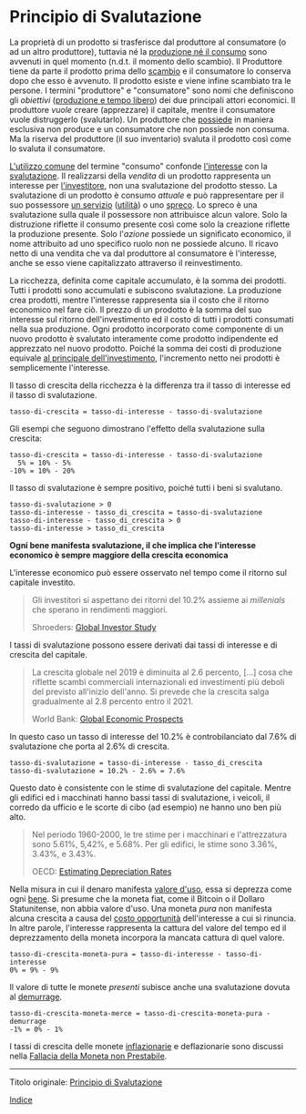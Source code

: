 # Principio di Svalutazione



La proprietà di un prodotto si trasferisce dal produttore al consumatore (o ad un altro produttore), tuttavia né la [produzione né il consumo](ch007-production-and-consumption.md) sono avvenuti in quel momento (n.d.t. il momento dello scambio). Il Produttore tiene da parte il prodotto prima dello [scambio](ch101-glossary.md#scambio) e il consumatore lo conserva  dopo che esso è avvenuto. Il prodotto esiste e viene infine scambiato tra le persone. I termini "produttore" e "consumatore" sono nomi che definiscono gli _obiettivi_ ([produzione e tempo libero](https://mises.org/library/man-economy-and-state-power-and-market/html/p/926)) dei due principali attori economici. Il produttore _vuole_ creare (apprezzare) il capitale, mentre il consumatore vuole distruggerlo (svalutarlo). Un produttore che [possiede](ch101-glossary.md#proprietario) in maniera esclusiva non produce e un consumatore che non possiede non consuma. Ma la riserva del produttore (il suo inventario) svaluta il prodotto così come lo svaluta il consumatore.

[L'utilizzo comune](https://it.wikipedia.org/wiki/Consumo) del termine "consumo" confonde [l'interesse](https://it.wikipedia.org/wiki/Interesse) con la [svalutazione](https://en.wikipedia.org/wiki/Depreciation_(economics)). Il realizzarsi della _vendita_ di un prodotto rappresenta un interesse per [l'investitore](https://en.wikipedia.org/wiki/Depreciation_(economics)), non una svalutazione del prodotto stesso. La svalutazione di un prodotto è consumo _attuale_ e può rappresentare per il suo possessore [un servizio](https://mises.org/library/man-economy-and-state-power-and-market/html/p/974) ([utilità](ch101-glossary.md#utilità)) o uno [spreco](https://it.wikipedia.org/wiki/Rifiuto). Lo spreco è una svalutazione sulla quale il possessore non attribuisce alcun valore. Solo la distruzione riflette il consumo presente così come solo la creazione riflette la produzione presente. Solo l'_azione_ possiede un significato economico, il nome attribuito ad uno specifico ruolo non ne possiede alcuno. Il ricavo netto di una vendita che va dal produttore al consumatore è l'interesse, anche se esso viene capitalizzato attraverso il reinvestimento.

La ricchezza, definita come capitale accumulato, è la somma dei prodotti. Tutti i prodotti sono accumulati e subiscono svalutazione. La produzione crea prodotti, mentre l'interesse rappresenta sia il costo che il ritorno economico nel fare ciò. Il prezzo di un prodotto è la somma del suo interesse sul ritorno dell'investimento ed il costo di tutti i prodotti consumati nella sua produzione. Ogni prodotto incorporato come componente di un nuovo prodotto è svalutato interamente come prodotto indipendente ed apprezzato nel nuovo prodotto. Poiché la somma dei costi di produzione  equivale [al principale dell'investimento](https://en.wikipedia.org/wiki/Bond_(finance)#Principal), l'incremento netto nei prodotti è semplicemente l'interesse.

Il tasso di crescita della ricchezza è la differenza tra il tasso di interesse ed il tasso di svalutazione.

```
tasso-di-crescita = tasso-di-interesse - tasso-di-svalutazione
```

Gli esempi che seguono dimostrano l'effetto della svalutazione sulla crescita:

```
tasso-di-crescita = tasso-di-interesse - tasso-di-svalutazione
  5% = 10% - 5%
-10% = 10% - 20% 

```

Il tasso di svalutazione è sempre positivo, poiché tutti i beni si svalutano.

```
tasso-di-svalutazione > 0
tasso-di-interesse - tasso_di_crescita = tasso-di-svalutazione 
tasso-di-interesse - tasso_di_crescita > 0
tasso-di-interesse > tasso_di_crescita 
```

**Ogni bene manifesta svalutazione, il che implica che l'interesse economico è sempre maggiore della crescita economica**

L'interesse economico può essere osservato nel tempo come il ritorno sul capitale investito.

> Gli investitori si aspettano dei ritorni del 10.2% assieme ai _millenials_ che sperano in rendimenti maggiori.
>
> Shroeders: [Global Investor Study](https://www.schroders.com/en/insights/global-investor-study/investors-expect-returns-of-10.2-with-millennials-hoping-for-more)

I tassi di svalutazione possono essere derivati dai tassi di interesse e di crescita del capitale.

> La crescita globale nel 2019 è diminuita al 2.6 percento, [...] cosa che riflette scambi commerciali internazionali ed investimenti più deboli del previsto all'inizio dell'anno. Si prevede che la crescita salga gradualmente al 2.8 percento entro il 2021.
>
> World Bank: [Global Economic Prospects](https://www.worldbank.org/en/publication/global-economic-prospects)

 In questo caso un tasso di interesse del 10.2% è controbilanciato dal 7.6% di svalutazione che porta al 2.6% di crescita. 

```
tasso-di-svalutazione = tasso-di-interesse - tasso_di_crescita
tasso-di-svalutazione = 10.2% - 2.6% = 7.6%
```

Questo dato è consistente con le stime di svalutazione del capitale. Mentre gli edifici ed i macchinati hanno bassi tassi di svalutazione, i veicoli, il corredo da ufficio e le scorte di cibo (ad esempio) ne hanno uno ben più alto.

> Nel periodo 1960-2000, le tre stime per i macchinari e l'attrezzatura sono 5.61%, 5,42%, e 5.68%. Per gli edifici, le stime sono 3.36%, 3.43%, e 3.43%.
>
> OECD: [Estimating Depreciation Rates](https://www.oecd.org/sdd/productivity-stats/35409605.pdf)

Nella misura in cui il denaro manifesta [valore d'uso](https://en.wikipedia.org/wiki/Use_value), essa si deprezza come ogni [bene](https://en.wikipedia.org/wiki/Goods). Si presume che la moneta fiat, come il Bitcoin o il Dollaro Statunitense, non abbia valore d'uso. Una moneta _pura_ non manifesta alcuna crescita a causa del [costo opportunità](https://it.wikipedia.org/wiki/Costo_opportunit%C3%A0) dell'interesse a cui si rinuncia. In altre parole, l'interesse rappresenta la cattura del valore del tempo ed il deprezzamento della moneta incorpora la mancata cattura di quel valore.

```
tasso-di-crescita-moneta-pura = tasso-di-interesse - tasso-di-interesse
0% = 9% - 9%
```

Il valore di tutte le monete _presenti_ subisce anche una svalutazione dovuta al [demurrage](https://it.wikipedia.org/wiki/Demurrage_(moneta)).

```
tasso-di-crescita-moneta-merce = tasso-di-crescita-moneta-pura - demurrage
-1% = 0% - 1%
```

I tassi di crescita delle monete [inflazionarie](https://en.wikipedia.org/wiki/Monetary_inflation) e deflazionarie sono discussi nella [Fallacia della Moneta non Prestabile](ch086-unlendable-money-fallacy.md).

---

Titolo originale: [Principio di Svalutazione](https://github.com/libbitcoin/libbitcoin-system/wiki/Depreciation-Principle)

[Indice](/README.md)

